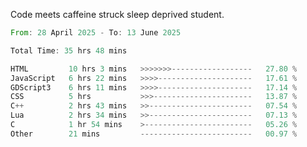 Code meets caffeine struck sleep deprived student.

<!--START_SECTION:waka-->

```rust
From: 28 April 2025 - To: 13 June 2025

Total Time: 35 hrs 48 mins

HTML         10 hrs 3 mins   >>>>>>>------------------   27.80 %
JavaScript   6 hrs 22 mins   >>>>---------------------   17.61 %
GDScript3    6 hrs 11 mins   >>>>---------------------   17.14 %
CSS          5 hrs           >>>----------------------   13.87 %
C++          2 hrs 43 mins   >>-----------------------   07.54 %
Lua          2 hrs 34 mins   >>-----------------------   07.13 %
C            1 hr 54 mins    >------------------------   05.26 %
Other        21 mins         -------------------------   00.97 %
```

<!--END_SECTION:waka-->
